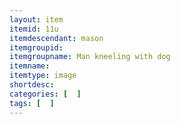 ```yaml
---
layout: item
itemid: 11u
itemdescendant: mason
itemgroupid: 
itemgroupname: Man kneeling with dog
itemname: 
itemtype: image
shortdesc: 
categories: [  ]
tags: [  ]
---
```








